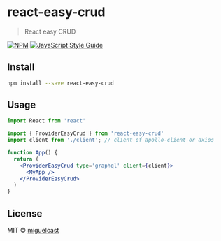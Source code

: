 # react-easy-crud

> React easy CRUD

[![NPM](https://img.shields.io/npm/v/react-easy-crud.svg)](https://www.npmjs.com/package/react-easy-crud) [![JavaScript Style Guide](https://img.shields.io/badge/code_style-standard-brightgreen.svg)](https://standardjs.com)

## Install

```bash
npm install --save react-easy-crud
```

## Usage

```jsx
import React from 'react'

import { ProviderEasyCrud } from 'react-easy-crud'
import client from './client'; // client of apollo-client or axios

function App() {
  return (
    <ProviderEasyCrud type='graphql' client={client}>
      <MyApp />
    </ProviderEasyCrud>
  )
}
```

## License

MIT © [miguelcast](https://github.com/miguelcast)
